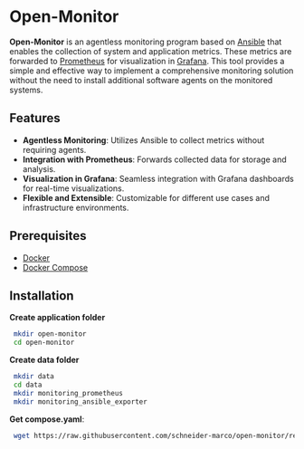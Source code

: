 # Open-Monitor

**Open-Monitor** is an agentless monitoring program based on [Ansible](https://www.ansible.com/) that enables the collection of system and application metrics. These metrics are forwarded to [Prometheus](https://prometheus.io/) for visualization in [Grafana](https://grafana.com/). This tool provides a simple and effective way to implement a comprehensive monitoring solution without the need to install additional software agents on the monitored systems.

## Features
- **Agentless Monitoring**: Utilizes Ansible to collect metrics without requiring agents.
- **Integration with Prometheus**: Forwards collected data for storage and analysis.
- **Visualization in Grafana**: Seamless integration with Grafana dashboards for real-time visualizations.
- **Flexible and Extensible**: Customizable for different use cases and infrastructure environments.

## Prerequisites
- [Docker](https://www.docker.com/)
- [Docker Compose](https://docs.docker.com/compose/)

## Installation
**Create application folder**
   ```bash
    mkdir open-monitor
    cd open-monitor
   ```

**Create data folder**
   ```bash
    mkdir data
    cd data
    mkdir monitoring_prometheus
    mkdir monitoring_ansible_exporter
   ```

**Get compose.yaml**:
   ```bash
    wget https://raw.githubusercontent.com/schneider-marco/open-monitor/refs/heads/main/compose.yaml
   ```
